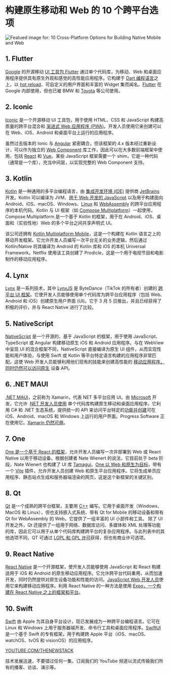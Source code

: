 # 构建原生移动和 Web 的 10 个跨平台选项

![Featued image for: 10 Cross-Platform Options for Building Native Mobile and Web](https://cdn.thenewstack.io/media/2025/05/8ec7897a-skyscraper-building-apps-2-1024x576.jpg)

## 1. Flutter

[Google](https://cloud.google.com/?utm_content=inline+mention) 的开源移动 [UI 工具包 Flutter](https://github.com/flutter) 通过单个代码库，为移动、Web 和桌面应用程序提供具有原生外观和感觉的高性能应用程序。它构建于 [Dart 编程语言](https://thenewstack.io/week-programming-ashes-arises-dart-2/)之上，以 [hot reload](https://docs.flutter.dev/tools/hot-reload)、可自定义的用户界面和丰富的 Widget 集而闻名。[Flutter](https://thenewstack.io/flutter-fever-adoption-grows-and-spreads-to-embedded-devices/) 在 Google 内部使用，但也已被 BMW 和 [Toyota](https://thenewstack.io/how-toyota-drove-agile-load-testing-to-the-cloud/) 等公司使用。

## 2. Iconic

[Iconic](https://github.com/iconic) 是一个开源移动 UI 工具包，用于使用 HTML、CSS 和 JavaScript 构建高质量的跨平台混合和 [渐进式 Web 应用程序 (PWA)](https://thenewstack.io/growth-of-progressive-web-apps/)。开发人员使用它来创建可以在 Web、iOS、Android 和桌面平台上运行的应用程序。

虽然过去版本的 Ionic 与 [Angular](https://thenewstack.io/angular-shares-potential-ideas-for-2025-improvements/) 紧密耦合，但该框架的 4.x 版本经过重新设计，可以作为独立的 [Web Component](https://thenewstack.io/introduction-to-web-components-and-how-to-start-using-them/) 库工作，因此可以在大多数前端框架中使用，包括 [React](https://thenewstack.io/react-adds-new-experimental-animation-feature/) 和 [Vue](https://thenewstack.io/a-peek-at-whats-next-for-vue/)。某些 JavaScript 框架需要一个 shim，它是一种代码（通常是一个库），充当中间层，以实现完整的 Web Component 支持。

## 3. Kotlin

[Kotlin](https://thenewstack.io/how-to-handle-platform-specific-dependencies-in-kotlin-multiplatform/) 是一种通用的多平台编程语言，由 [集成开发环境 (IDE)](https://thenewstack.io/agentic-ides-next-frontier-in-intelligent-coding/) 提供商 [JetBrains](https://thenewstack.io/jetbrains-agentic-ai-assistant-helps-automate-coding-tasks/) 开发。Kotlin 可以编译为 JVM、[用于 Web 开发的 JavaScript](https://thenewstack.io/javascript-framework-reality-check-whats-actually-working/) 以及用于构建面向 Android、iOS、macOS、Windows、[Linux](https://thenewstack.io/introduction-to-linux-operating-system/) 和 [WebAssembly](https://thenewstack.io/top-5-uses-of-webassembly-for-web-developers/) 的跨平台应用程序的本机代码。Kotlin 与 UI 框架（如 [Compose Multiplatform](https://github.com/JetBrains/compose-multiplatform)）一起使用，Compose Multiplatform 是一个基于 Kotlin 的框架，用于在 Android、iOS、桌面和（实验性地）Web 的多个平台之间共享声明式 UI。

该公司还拥有 [Kotlin Multiplatform Mobile](https://www.jetbrains.com/kotlin-multiplatform/)，这是一个构建在 Kotlin 语言之上的移动开发框架。它允许开发人员编写一次平台无关的业务逻辑，然后通过 Kotlin/Native 将其编译为 Android 的 Kotlin 库和 iOS 的本机 Universal Framework。Netflix 使用该工具创建了 Prodicle，这是一个用于电视节目和电影制作的移动应用程序。

## 4. Lynx

[Lynx](https://github.com/lynx-family) 是一系列技术，其中 [LynxJS](https://github.com/lynx-family/lynx) 是 ByteDance（TikTok 的所有者）创建的 [跨平台 UI 框架](https://thenewstack.io/cross-platform-ui-framework-lynx-competes-with-react-native/)。它使开发人员能够使用单个代码库为跨平台应用程序（包括 Web、Android 和 iOS）创建原生用户界面 (UI)。它于 3 月 5 日推出，并且已经获得了积极的评价，并与 React Native 进行了比较。

## 5. NativeScript

[NativeScript](https://github.com/nativescript) 是一个开源的、基于 JavaScript 的框架，用于使用 JavaScript、TypeScript 或 Angular 构建移动原生 iOS 和 Android 应用程序。与在 WebView 中呈现 UI 的混合框架不同，NativeScript 直接编译为原生 UI 组件，从而实现性能和用户体验，与使用 Swift 或 Kotlin 等平台特定语言构建的应用程序非常匹配。这使 Web 开发人员能够利用他们现有的技能来创建高性能的 [移动应用程序，同时仍然可以访问原生](https://thenewstack.io/beta-solution-helps-frontend-developers-make-native-mobile-apps/) 设备 API。

## 6. .NET MAUI
[.NET MAUI](https://github.com/dotnet/maui)，之前称为 Xamarin，代表 NET 多平台应用 UI。由 [Microsoft](https://news.microsoft.com/?utm_content=inline+mention) 开发，它允许 .[NET 开发人员使用](https://thenewstack.io/what-net-maui-can-do-for-frontend-and-web-developers/) 单个代码库构建原生移动和桌面应用程序。它利用 C# 和 .NET 生态系统，提供统一的 API 来访问平台特定的[功能并创建](https://thenewstack.io/using-apis-with-low-code-tools-9-best-practices/)可在 iOS、Android、macOS 和 Windows 上运行的用户界面。Progress Software 正在使用它。[Xamarin 仍然可用](https://github.com/xamarin)。

## 7. One

[One 是一个基于 React 的框架](https://thenewstack.io/one-lets-frontend-devs-build-once-deploy-web-and-native-apps)，允许开发人员编写一次并部署到 Web 或 React Native 以用于移动设备。根据创建者 Nate Wienert 的说法，它目前处于 beta 阶段，Nate Wienert 也构建了 UI 库 [Tamagui](https://github.com/tamagui/tamagui)。[One 以 Web 和原生为目标](https://thenewstack.io/one-lets-frontend-devs-build-once-deploy-web-and-native-apps/)，带有一个 [Vite](https://thenewstack.io/vites-new-rust-based-javascript-bundler-available-in-beta/) 插件，允许开发人员创建 Web 和原生平台应用程序。它将生成单页应用程序、静态站点生成和服务器端渲染的网页，这是这个新框架的关键区别。

## 8. Qt

[Qt](https://www.qt.io/download-dev) 是一个成熟的跨平台框架，主要用 [C++](https://thenewstack.io/bjarne-stroustrup-on-how-he-sees-c-evolving/) 编写。它用于桌面开发（Windows、MacOS 和 Linux），但也支持嵌入式系统、带有 Qt for Mobile 的移动设备和带有 Qt for WebAssembly 的 Web。它提供了一组丰富的 UI 小部件和工具。
除了 UI 开发之外，Qt 还提供了一组用于网络、数据库访问、多媒体和 XML 处理等功能的库，因此它可以用于从单个代码库构建跨平台的复杂应用程序。与此列表中的其他选项不同，QT 可通过 [LGPL 和 GPL 许可](https://www.qt.io/licensing/open-source-lgpl-obligations)获得，但也有商业许可选项。

## 9. React Native

[React Native](https://github.com/facebook/react-native) 是一个开源框架，使开发人员能够使用 JavaScript 和 React 构建适用于 iOS 和 Android 的原生移动应用程序。它允许跨平台代码重用，从而加速开发，同时仍然提供对原生设备功能和性能的访问。[JavaScript Web 开发人员](https://thenewstack.io/web-development-in-2023-javascript-still-rules-ai-emerges/)使用它来构建移动应用程序。利用 React Native 的一种方法是使用 [Expo，一个构建在 React Native 之上的框架和平台](https://github.com/expo/expo)。

## 10. Swift

[Swift](https://github.com/swiftlang/swift) 由 Apple 为其自身平台设计，现已发展成为一种跨平台编程语言。它可在 Linux 和 Windows 上用于服务器端开发、命令行工具和桌面应用程序。[SwiftUI](https://developer.apple.com/xcode/swiftui/) 是一个基于 Swift 的专有框架，用于构建跨 Apple 平台（iOS、macOS、watchOS、tvOS 和 visionOS）的应用程序。

[YOUTUBE.COM/THENEWSTACK](https://youtube.com/thenewstack?sub_confirmation=1)

技术发展迅速，不要错过任何一集。订阅我们的 YouTube
频道以流式传输我们所有的播客、访谈、演示等。